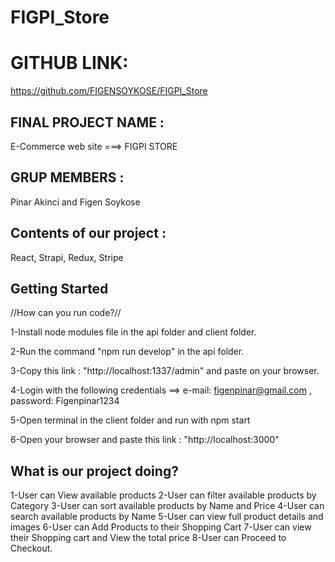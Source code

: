 # FIGPI_Store

# GITHUB LINK: 
https://github.com/FIGENSOYKOSE/FIGPI_Store

## FINAL PROJECT NAME : 

E-Commerce web site ===> FIGPI STORE

## GRUP MEMBERS :

Pinar Akinci and Figen Soykose

## Contents of our project :

React, Strapi, Redux, Stripe

## Getting Started

//How can you run code?//

1-Install node modules file in the api folder and client folder.

2-Run the command "npm run develop" in the api folder.

3-Copy this link : "http://localhost:1337/admin" and paste on your browser.

4-Login with the following credentials ==>
e-mail: figenpinar@gmail.com ,
password: Figenpinar1234

5-Open terminal in the client folder and run with npm start

6-Open your browser and paste this link : "http://localhost:3000"

## What is our project doing?

1-User can View available products
2-User can filter available products by Category
3-User can sort available products by Name and Price
4-User can search available products by Name
5-User can view full product details and images
6-User can Add Products to their Shopping Cart
7-User can view their Shopping cart and View the total price
8-User can Proceed to Checkout.
